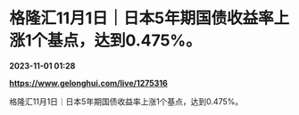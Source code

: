 # 格隆汇11月1日｜日本5年期国债收益率上涨1个基点，达到0.475%。

**2023-11-01 01:28**

**https://www.gelonghui.com/live/1275316**

格隆汇11月1日｜日本5年期国债收益率上涨1个基点，达到0.475%。